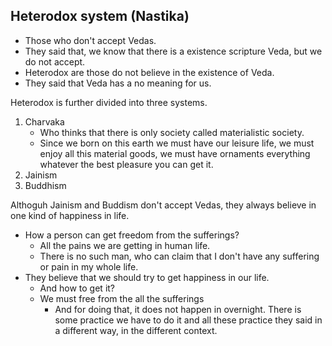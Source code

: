 ## Heterodox system (Nastika)

- Those who don't accept Vedas. 
- They said that, we know that there is a existence scripture Veda, but we do not accept.
- Heterodox are those do not believe in the existence of Veda. 
- They said that Veda has a no meaning for us.

Heterodox is further divided into three systems. 
1. Charvaka
    - Who thinks that there is only society called materialistic society.
    - Since we born on this earth we must have our leisure life, we must enjoy all this material goods, we must have ornaments everything whatever the best pleasure you can get it.
2. Jainism 
3. Buddhism

Althoguh Jainism and Buddism don't accept Vedas, they always believe in one kind of happiness in life. 
- How a person can get freedom from the sufferings? 
    - All the pains we are getting in human life. 
    - There is no such man, who can claim that I don't have any suffering or pain in my whole life.
- They believe that we should try to get happiness in our life. 
    - And how to get it? 
    - We must free from the all the sufferings
        - And for doing that, it does not happen in overnight. There is some practice we have to do it and all these practice they said in a different way, in the different context.
